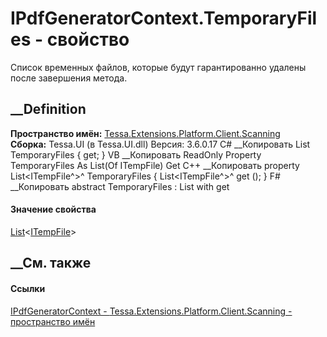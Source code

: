 # IPdfGeneratorContext.TemporaryFiles - свойство
Список временных файлов, которые будут гарантированно удалены после завершения
метода.
## __Definition
 **Пространство имён:**
[Tessa.Extensions.Platform.Client.Scanning](N_Tessa_Extensions_Platform_Client_Scanning.htm)  
 **Сборка:** Tessa.UI (в Tessa.UI.dll) Версия: 3.6.0.17
C# __Копировать
    List<ITempFile> TemporaryFiles { get; }
VB __Копировать
     ReadOnly Property TemporaryFiles As List(Of ITempFile)
    	Get
C++ __Копировать
    property List<ITempFile^>^ TemporaryFiles {
    	List<ITempFile^>^ get ();
    }
F# __Копировать
     abstract TemporaryFiles : List<ITempFile> with get
#### Значение свойства
[List](https://learn.microsoft.com/dotnet/api/system.collections.generic.list-1)<[ITempFile](T_Tessa_Platform_IO_ITempFile.htm)>
##  __См. также
#### Ссылки
[IPdfGeneratorContext -
](T_Tessa_Extensions_Platform_Client_Scanning_IPdfGeneratorContext.htm)
[Tessa.Extensions.Platform.Client.Scanning - пространство
имён](N_Tessa_Extensions_Platform_Client_Scanning.htm)
